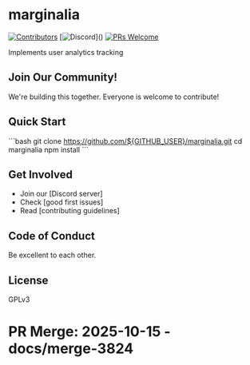 # marginalia

[![Contributors](https://img.shields.io/github/contributors/${GITHUB_USER}/marginalia.svg)]()
[![Discord](https://img.shields.io/discord/...)]()
[![PRs Welcome](https://img.shields.io/badge/PRs-welcome-brightgreen.svg)]()

Implements user analytics tracking

## Join Our Community!

We're building this together. Everyone is welcome to contribute!

## Quick Start

\`\`\`bash
git clone https://github.com/${GITHUB_USER}/marginalia.git
cd marginalia
npm install
\`\`\`

## Get Involved

- Join our [Discord server]
- Check [good first issues]
- Read [contributing guidelines]

## Code of Conduct

Be excellent to each other.

## License

GPLv3

# PR Merge: 2025-10-15 - docs/merge-3824
